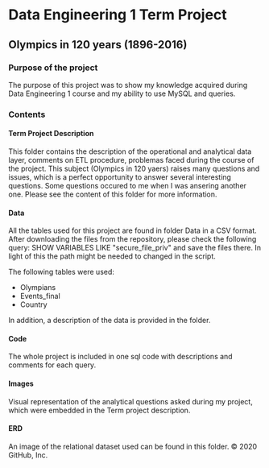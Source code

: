 # Data Engineering 1 Term Project

## Olympics in 120 years (1896-2016)

### Purpose of the project

The purpose of this project was to show my knowledge acquired during Data Engineering 1 course and my ability to use MySQL and queries.

### Contents 

#### Term Project Description

This folder contains the description of the operational and analytical data layer, comments on ETL procedure, problemas faced during the course of the project. This subject (Olympics in 120 yaers) raises many questions and issues, which is a perfect opportunity to answer several interesting questions. Some questions occured to me when I was ansering another one. Please see the content of this folder for more information.

#### Data

All the tables used for this project are found in folder Data in a CSV format. After downloading the files from the repository, please check the following query: SHOW VARIABLES LIKE "secure_file_priv" and save the files there. In light of this the path might be needed to changed in the script.

The following tables were used:
* Olympians
* Events_final
* Country

In addition, a description of the data is provided in the folder.

#### Code

The whole project is included in one sql code with descriptions and comments for each query. 

#### Images

Visual representation of the analytical questions asked during my project, which were embedded in the Term project description. 

#### ERD

An image of the relational dataset used can be found in this folder.
© 2020 GitHub, Inc.

